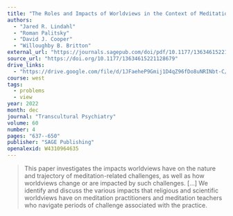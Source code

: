 ```yaml
---
title: "The Roles and Impacts of Worldviews in the Context of Meditation-Related Challenges"
authors:
  - "Jared R. Lindahl"
  - "Roman Palitsky"
  - "David J. Cooper"
  - "Willoughby B. Britton"
external_url: "https://journals.sagepub.com/doi/pdf/10.1177/13634615221128679?download=true"
source_url: "https://doi.org/10.1177/13634615221128679"
drive_links:
  - "https://drive.google.com/file/d/1JFaeheP9Gmij1D4qZ96fDo8uNRINbt-C/view?usp=drivesdk"
course: west
tags:
  - problems
  - view
year: 2022
month: dec
journal: "Transcultural Psychiatry"
volume: 60
number: 4
pages: "637--650"
publisher: "SAGE Publishing"
openalexid: W4310964635
---
```


> This paper investigates the impacts worldviews have on the nature and trajectory of meditation-related challenges, as well as how worldviews change or are impacted by such challenges.
> [...]
> We identify and discuss the various impacts that religious and scientific worldviews have on meditation practitioners and meditation teachers who navigate periods of challenge associated with the practice.


